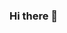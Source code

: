 ### Hi there 👋

<!--
**ruangonzalez/ruangonzalez** is a ✨ _special_ ✨ repository because its `README.md` (this file) appears on your GitHub profile.

Here are some ideas to get you started:

- 🔭 I’m currently working on ...
- 🌱 I’m currently learning pentesting..
- 👯 I’m looking to collaborate on ...
- 🤔 I’m looking for help with ...
- 💬 Ask me about cybersecurity!
- 📫 How to reach me: ...
- 😄 Pronouns: he/him
- ⚡ Fun fact: ...
--> <script src="https://tryhackme.com/badge/2943497"></script>

